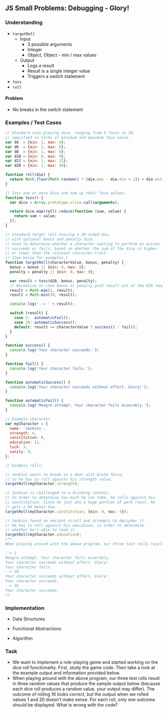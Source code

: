 ## JS Small Problems: Debugging - Glory!

### Understanding
- `targetRoll`
  + Input
    * 3 possible arguments
    * Integer
    * Object, Object - min / max values
  + Output
    * Logs a result
    * Result is a single integer value
    * Triggers a switch statement
- `toss`
- `roll`

#### Problem
- No breaks in the switch statement

### Examples / Test Cases
```js
// Standard role-playing dice, ranging from 4 faces to 20,
// specified in terms of minimum and maximum face value.
var d4  = {min: 1, max: 4};
var d6  = {min: 1, max: 6};
var d8  = {min: 1, max: 8};
var d10 = {min: 0, max: 9};
var d12 = {min: 1, max: 12};
var d20 = {min: 1, max: 20};

function roll(die) {
  return Math.floor(Math.random() * (die.max - die.min + 1)) + die.min;
}

// Toss one or more dice and sum up their face values.
function toss() {
  var dice = Array.prototype.slice.call(arguments);

  return dice.map(roll).reduce(function (sum, value) {
    return sum + value;
  });
}

// Standard target roll tossing a 20-sided die,
// with optional bonus and penalty dice.
// Used to determine whether a character wanting to perform an action
// succeeds or fails, based on whether the sum of the dice is higher
// or lower than the relevant character trait.
// (See below for examples.)
function targetRoll(characterValue, bonus, penalty) {
  bonus = bonus || {min: 0, max: 0};
  penalty = penalty || {min: 0, max: 0};

  var result = toss(d20, bonus, penalty);
  // Normalize in case bonus or penalty push result out of the D20 range.
  result = Math.max(1, result);
  result = Math.min(20, result);

  console.log('--> ' + result);

  switch (result) {
    case 1:  automaticFail();
    case 20: automaticSuccess();
    default: result >= characterValue ? success() : fail();
  }
}

function success() {
  console.log('Your character succeeds.');
}

function fail() {
  console.log('Your character fails.');
}

function automaticSuccess() {
  console.log('Your character succeeds without effort. Glory!');
}

function automaticFail() {
  console.log('Meagre attempt. Your character fails miserably.');
}

// Example character.
var myCharacter = {
  name: 'Jenkins',
  strength: 4,
  constitution: 6,
  education: 11,
  luck: 3,
  sanity: 9,
};

// Example rolls:

// Jenkins wants to break in a door with brute force,
// so he has to roll against his strength value.
targetRoll(myCharacter.strength);

// Jenkins is challenged to a drinking contest.
// In order to determine how much he can take, he rolls against his
// constitution. Since he just ate a huge portion of pork roast, he
// gets a D4 bonus die.
targetRoll(myCharacter.constitution, {min: 0, max: 4});

// Jenkins found an ancient scroll and attempts to decipher it.
// He has to roll against his education, in order to determine
// whether he's able to read it.
targetRoll(myCharacter.education);
/**
When playing around with the above program, our three test rolls result in three random values that produce the sample output below (because each dice roll produces a random value, your output may differ). The outcome of rolling 16 looks correct, but the output when we rolled values 1 and 20 doesn't make sense. For each roll, only one outcome should be displayed. What is wrong with the code?

--> 1
Meagre attempt. Your character fails miserably.
Your character succeeds without effort. Glory!
Your character fails.
--> 20
Your character succeeds without effort. Glory!
Your character succeeds.
--> 16
Your character succeeds.
*/
```
### Implementation
- Data Structures

- Functional Abstractions

- Algorithm

### Task
- We want to implement a role-playing game and started working on the dice roll functionality. First, study the game code. Then take a look at the example output and information provided below.
- When playing around with the above program, our three test rolls result in three random values that produce the sample output below (because each dice roll produces a random value, your output may differ). The outcome of rolling 16 looks correct, but the output when we rolled values 1 and 20 doesn't make sense. For each roll, only one outcome should be displayed. What is wrong with the code?